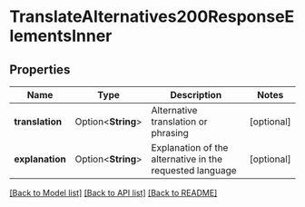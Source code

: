 # TranslateAlternatives200ResponseElementsInner

## Properties

Name | Type | Description | Notes
------------ | ------------- | ------------- | -------------
**translation** | Option<**String**> | Alternative translation or phrasing | [optional]
**explanation** | Option<**String**> | Explanation of the alternative in the requested language | [optional]

[[Back to Model list]](../README.md#documentation-for-models) [[Back to API list]](../README.md#documentation-for-api-endpoints) [[Back to README]](../README.md)


